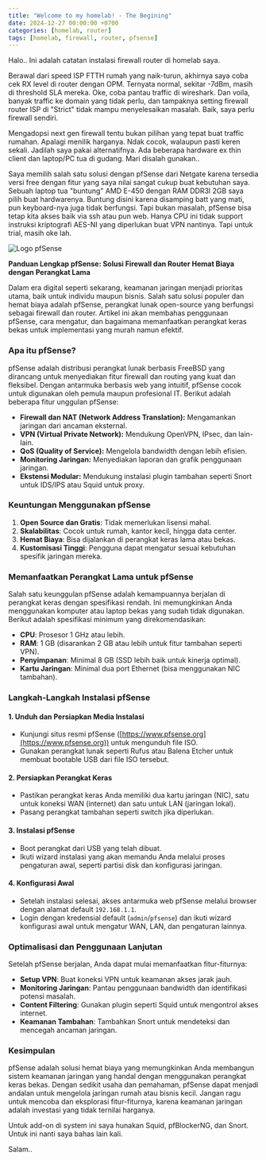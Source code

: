 ```yaml
---
title: "Welcome to my homelab! - The Begining"
date: 2024-12-27 00:00:00 +0700
categories: [homelab, router]
tags: [homelab, firewall, router, pfsense]
---
```


Halo..
Ini adalah catatan instalasi firewall router di homelab saya.

Berawal dari speed ISP FTTH rumah yang naik-turun, akhirnya saya coba cek RX level di router dengan OPM. Ternyata normal, sekitar -7dBm, masih di threshold SLA mereka.
Oke, coba pantau traffic di wireshark. Dan voila, banyak traffic ke domain yang tidak perlu, dan tampaknya setting firewall router ISP di "Strict" tidak mampu menyelesaikan masalah. Baik, saya perlu firewall sendiri.

Mengadopsi next gen firewall tentu bukan pilihan yang tepat buat traffic rumahan. Apalagi menilik harganya. Ndak cocok, walaupun pasti keren sekali. Jadilah saya pakai alternatifnya. Ada beberapa hardware ex thin client dan laptop/PC tua di gudang. Mari disalah gunakan..

Saya memilih salah satu solusi dengan pfSense dari Netgate karena tersedia versi free dengan fitur yang saya nilai sangat cukup buat kebutuhan saya. Sebuah laptop tua "buntung" AMD E-450 dengan RAM DDR3l 2GB saya pilih buat hardwarenya. Buntung disini karena disamping batt yang mati, pun keyboard-nya juga tidak berfungsi. Tapi bukan masalah, pfSense bisa tetap kita akses baik via ssh atau pun web. Hanya CPU ini tidak support instruksi kriptografi AES-NI yang diperlukan buat VPN nantinya. Tapi untuk trial, masih oke lah. 



![Logo pfSense](https://cdn.brandfetch.io/idZVqCtze8/w/820/h/244/theme/dark/logo.png)


**Panduan Lengkap pfSense: Solusi Firewall dan Router Hemat Biaya dengan Perangkat Lama**

Dalam era digital seperti sekarang, keamanan jaringan menjadi prioritas utama, baik untuk individu maupun bisnis. Salah satu solusi populer dan hemat biaya adalah pfSense, perangkat lunak open-source yang berfungsi sebagai firewall dan router. Artikel ini akan membahas penggunaan pfSense, cara mengatur, dan bagaimana memanfaatkan perangkat keras bekas untuk implementasi yang murah namun efektif.

### Apa itu pfSense?

pfSense adalah distribusi perangkat lunak berbasis FreeBSD yang dirancang untuk menyediakan fitur firewall dan routing yang kuat dan fleksibel. Dengan antarmuka berbasis web yang intuitif, pfSense cocok untuk digunakan oleh pemula maupun profesional IT. Berikut adalah beberapa fitur unggulan pfSense:

- **Firewall dan NAT (Network Address Translation):** Mengamankan jaringan dari ancaman eksternal.
- **VPN (Virtual Private Network):** Mendukung OpenVPN, IPsec, dan lain-lain.
- **QoS (Quality of Service):** Mengelola bandwidth dengan lebih efisien.
- **Monitoring Jaringan:** Menyediakan laporan dan grafik penggunaan jaringan.
- **Ekstensi Modular:** Mendukung instalasi plugin tambahan seperti Snort untuk IDS/IPS atau Squid untuk proxy.

### Keuntungan Menggunakan pfSense

1. **Open Source dan Gratis**: Tidak memerlukan lisensi mahal.
2. **Skalabilitas**: Cocok untuk rumah, kantor kecil, hingga data center.
3. **Hemat Biaya**: Bisa dijalankan di perangkat keras lama atau bekas.
4. **Kustomisasi Tinggi**: Pengguna dapat mengatur sesuai kebutuhan spesifik jaringan mereka.

### Memanfaatkan Perangkat Lama untuk pfSense

Salah satu keunggulan pfSense adalah kemampuannya berjalan di perangkat keras dengan spesifikasi rendah. Ini memungkinkan Anda menggunakan komputer atau laptop bekas yang sudah tidak digunakan. Berikut adalah spesifikasi minimum yang direkomendasikan:

- **CPU**: Prosesor 1 GHz atau lebih.
- **RAM**: 1 GB (disarankan 2 GB atau lebih untuk fitur tambahan seperti VPN).
- **Penyimpanan**: Minimal 8 GB (SSD lebih baik untuk kinerja optimal).
- **Kartu Jaringan**: Minimal dua port Ethernet (bisa menggunakan NIC tambahan).

### Langkah-Langkah Instalasi pfSense

#### 1. **Unduh dan Persiapkan Media Instalasi**
- Kunjungi situs resmi pfSense ([https://www.pfsense.org](https://www.pfsense.org)) untuk mengunduh file ISO.
- Gunakan perangkat lunak seperti Rufus atau Balena Etcher untuk membuat bootable USB dari file ISO tersebut.

#### 2. **Persiapkan Perangkat Keras**
- Pastikan perangkat keras Anda memiliki dua kartu jaringan (NIC), satu untuk koneksi WAN (internet) dan satu untuk LAN (jaringan lokal).
- Pasang perangkat tambahan seperti switch jika diperlukan.

#### 3. **Instalasi pfSense**
- Boot perangkat dari USB yang telah dibuat.
- Ikuti wizard instalasi yang akan memandu Anda melalui proses pengaturan awal, seperti partisi disk dan konfigurasi jaringan.

#### 4. **Konfigurasi Awal**
- Setelah instalasi selesai, akses antarmuka web pfSense melalui browser dengan alamat default `192.168.1.1`.
- Login dengan kredensial default (`admin`/`pfsense`) dan ikuti wizard konfigurasi awal untuk mengatur WAN, LAN, dan pengaturan lainnya.

### Optimalisasi dan Penggunaan Lanjutan

Setelah pfSense berjalan, Anda dapat mulai memanfaatkan fitur-fiturnya:

- **Setup VPN**: Buat koneksi VPN untuk keamanan akses jarak jauh.
- **Monitoring Jaringan**: Pantau penggunaan bandwidth dan identifikasi potensi masalah.
- **Content Filtering**: Gunakan plugin seperti Squid untuk mengontrol akses internet.
- **Keamanan Tambahan**: Tambahkan Snort untuk mendeteksi dan mencegah ancaman jaringan.

### Kesimpulan

pfSense adalah solusi hemat biaya yang memungkinkan Anda membangun sistem keamanan jaringan yang handal dengan menggunakan perangkat keras bekas. Dengan sedikit usaha dan pemahaman, pfSense dapat menjadi andalan untuk mengelola jaringan rumah atau bisnis kecil. Jangan ragu untuk mencoba dan eksplorasi fitur-fiturnya, karena keamanan jaringan adalah investasi yang tidak ternilai harganya.

Untuk add-on di system ini saya hunakan Squid, pfBlockerNG, dan Snort. Untuk ini nanti saya bahas lain kali.


Salam..

